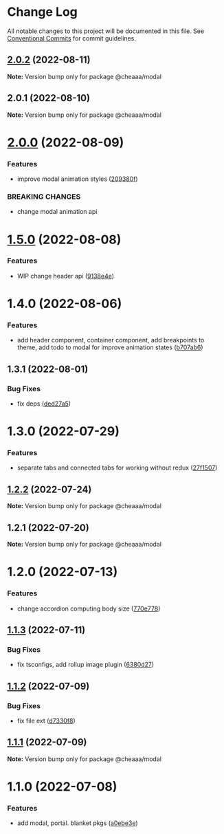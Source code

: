 # Change Log

All notable changes to this project will be documented in this file.
See [Conventional Commits](https://conventionalcommits.org) for commit guidelines.

## [2.0.2](https://github.com/SergeyBondar93/liba/compare/@cheaaa/modal@2.0.1...@cheaaa/modal@2.0.2) (2022-08-11)

**Note:** Version bump only for package @cheaaa/modal





## 2.0.1 (2022-08-10)

**Note:** Version bump only for package @cheaaa/modal





# [2.0.0](https://github.com/SergeyBondar93/liba/compare/@cheaaa/modal@1.5.0...@cheaaa/modal@2.0.0) (2022-08-09)


### Features

* improve modal animation styles ([209380f](https://github.com/SergeyBondar93/liba/commit/209380f925249b6c280dc46d08f72337d5856fbe))


### BREAKING CHANGES

* change modal animation api





# [1.5.0](https://github.com/SergeyBondar93/liba/compare/@cheaaa/modal@1.4.0...@cheaaa/modal@1.5.0) (2022-08-08)


### Features

* WIP change header api ([9138e4e](https://github.com/SergeyBondar93/liba/commit/9138e4e8f76f92adb198fd3279675a882ec0d304))





# 1.4.0 (2022-08-06)


### Features

* add header component, container component, add breakpoints to theme, add todo to modal for improve animation states ([b707ab6](https://github.com/SergeyBondar93/liba/commit/b707ab6256a71928d7b1894dcc28e616117a44cb))





## 1.3.1 (2022-08-01)


### Bug Fixes

* fix deps ([ded27a5](https://github.com/SergeyBondar93/liba/commit/ded27a556de0de4e6c559a9e732ed4553bcfb1af))





# 1.3.0 (2022-07-29)


### Features

* separate tabs and connected tabs for working without redux ([27f1507](https://github.com/SergeyBondar93/liba/commit/27f15076f56bae92f7e71db270795fcf34a77c69))





## [1.2.2](https://github.com/SergeyBondar93/liba/compare/@cheaaa/modal@1.2.1...@cheaaa/modal@1.2.2) (2022-07-24)

**Note:** Version bump only for package @cheaaa/modal





## 1.2.1 (2022-07-20)

**Note:** Version bump only for package @cheaaa/modal





# 1.2.0 (2022-07-13)


### Features

* change accordion computing body size ([770e778](https://github.com/SergeyBondar93/liba/commit/770e7783f161c77cc7c0903145a3b4ad5ffcd4de))





## [1.1.3](https://github.com/SergeyBondar93/liba/compare/@cheaaa/modal@1.1.2...@cheaaa/modal@1.1.3) (2022-07-11)


### Bug Fixes

* fix tsconfigs, add rollup image plugin ([6380d27](https://github.com/SergeyBondar93/liba/commit/6380d272ef79220e4644deeb1c1b3ac925a1658f))





## [1.1.2](https://github.com/SergeyBondar93/liba/compare/@cheaaa/modal@1.1.1...@cheaaa/modal@1.1.2) (2022-07-09)


### Bug Fixes

* fix file ext ([d7330f8](https://github.com/SergeyBondar93/liba/commit/d7330f8926acc3ddbb00356560a544975b6cedf4))





## [1.1.1](https://github.com/SergeyBondar93/liba/compare/@cheaaa/modal@1.1.0...@cheaaa/modal@1.1.1) (2022-07-09)

**Note:** Version bump only for package @cheaaa/modal





# 1.1.0 (2022-07-08)


### Features

* add modal, portal. blanket pkgs ([a0ebe3e](https://github.com/SergeyBondar93/liba/commit/a0ebe3ec39dfc2508889e87c412f54e28a447c5c))
